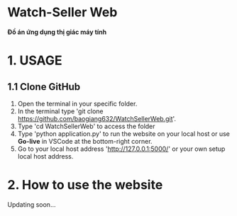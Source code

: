 # Watch-Seller Web
**Đồ án ứng dụng thị giác máy tính**

# 1. USAGE
## 1.1 Clone GitHub
1. Open the terminal in your specific folder.  
2. In the terminal type 'git clone https://github.com/baogiang632/WatchSellerWeb.git'.
3. Type 'cd WatchSellerWeb' to access the folder
4. Type 'python application.py' to run the website on your local host or use __Go-live__ in VSCode at the bottom-right corner.  
5. Go to your local host address 'http://127.0.0.1:5000/' or your own setup local host address.
# 2. How to use the website
Updating soon...  
